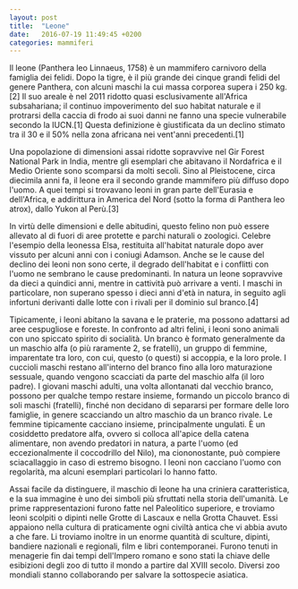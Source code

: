 ```yaml
---
layout: post
title:  "Leone"
date:   2016-07-19 11:49:45 +0200
categories: mammiferi
---
```


Il leone (Panthera leo Linnaeus, 1758) è un mammifero carnivoro della famiglia dei felidi. Dopo la tigre, è il più grande dei cinque grandi felidi del genere Panthera, con alcuni maschi la cui massa corporea supera i 250 kg.[2] Il suo areale è nel 2011 ridotto quasi esclusivamente all'Africa subsahariana; il continuo impoverimento del suo habitat naturale e il protrarsi della caccia di frodo ai suoi danni ne fanno una specie vulnerabile secondo la IUCN.[1] Questa definizione è giustificata da un declino stimato tra il 30 e il 50% nella zona africana nei vent'anni precedenti.[1]

Una popolazione di dimensioni assai ridotte sopravvive nel Gir Forest National Park in India, mentre gli esemplari che abitavano il Nordafrica e il Medio Oriente sono scomparsi da molti secoli. Sino al Pleistocene, circa diecimila anni fa, il leone era il secondo grande mammifero più diffuso dopo l'uomo. A quei tempi si trovavano leoni in gran parte dell'Eurasia e dell'Africa, e addirittura in America del Nord (sotto la forma di Panthera leo atrox), dallo Yukon al Perù.[3]

In virtù delle dimensioni e delle abitudini, questo felino non può essere allevato al di fuori di aree protette e parchi naturali o zoologici. Celebre l'esempio della leonessa Elsa, restituita all'habitat naturale dopo aver vissuto per alcuni anni con i coniugi Adamson. Anche se le cause del declino dei leoni non sono certe, il degrado dell'habitat e i conflitti con l'uomo ne sembrano le cause predominanti. In natura un leone sopravvive da dieci a quindici anni, mentre in cattività può arrivare a venti. I maschi in particolare, non superano spesso i dieci anni d'età in natura, in seguito agli infortuni derivanti dalle lotte con i rivali per il dominio sul branco.[4]

Tipicamente, i leoni abitano la savana e le praterie, ma possono adattarsi ad aree cespugliose e foreste. In confronto ad altri felini, i leoni sono animali con uno spiccato spirito di socialità. Un branco è formato generalmente da un maschio alfa (o più raramente 2, se fratelli), un gruppo di femmine, imparentate tra loro, con cui, questo (o questi) si accoppia, e la loro prole. I cuccioli maschi restano all'interno del branco fino alla loro maturazione sessuale, quando vengono scacciati da parte del maschio alfa (il loro padre). I giovani maschi adulti, una volta allontanati dal vecchio branco, possono per qualche tempo restare insieme, formando un piccolo branco di soli maschi (fratelli), finché non decidano di separarsi per formare delle loro famiglie, in genere scacciando un altro maschio da un branco rivale. Le femmine tipicamente cacciano insieme, principalmente ungulati. È un cosiddetto predatore alfa, ovvero si colloca all'apice della catena alimentare, non avendo predatori in natura, a parte l'uomo (ed eccezionalmente il coccodrillo del Nilo), ma ciononostante, può compiere sciacallaggio in caso di estremo bisogno. I leoni non cacciano l'uomo con regolarità, ma alcuni esemplari particolari lo hanno fatto.

Assai facile da distinguere, il maschio di leone ha una criniera caratteristica, e la sua immagine è uno dei simboli più sfruttati nella storia dell'umanità. Le prime rappresentazioni furono fatte nel Paleolitico superiore, e troviamo leoni scolpiti o dipinti nelle Grotte di Lascaux e nella Grotta Chauvet. Essi appaiono nella cultura di praticamente ogni civiltà antica che vi abbia avuto a che fare. Li troviamo inoltre in un enorme quantità di sculture, dipinti, bandiere nazionali e regionali, film e libri contemporanei. Furono tenuti in menagerie fin dai tempi dell'Impero romano e sono stati la chiave delle esibizioni degli zoo di tutto il mondo a partire dal XVIII secolo. Diversi zoo mondiali stanno collaborando per salvare la sottospecie asiatica.




[jekyll-docs]: http://jekyllrb.com/docs/home
[jekyll-gh]:   https://github.com/jekyll/jekyll
[jekyll-talk]: https://talk.jekyllrb.com/
